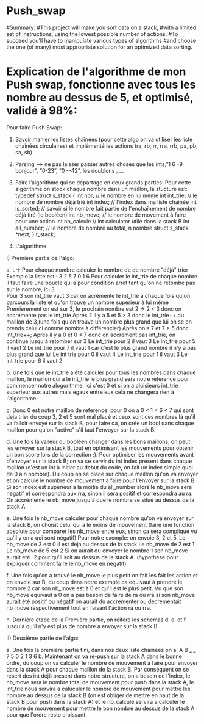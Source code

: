 # Push_swap
#Summary:
#This project will make you sort data on a stack,
#with a limited set of instructions, using the lowest possible number of actions.
#To succeed you’ll have to manipulate various types of algorithms
#and choose the one (of many) most appropriate solution for an optimized data sorting.


# Explication de l'algorithme de mon Push swap, fonctionne avec tous les nombre au dessus de 5, et optimisé, validé à 98%:
  Pour faire Push Swap:
    
  1) Savoir manier les listes chaînées (pour cette algo on va utiliser les liste chainées circulaires) et implémenté les actions
 	(ra,  rb, rr, rra, rrb, pa, pb, sa, sb)
    
  2) Parsing —> ne pas laisser passer autres choses que les ints,”1 6 -9 bonjour”,  “0-23”, “0 --42”, les doublons , …         
    
  3)  Faire l’algorithme qui se départage en deux grands parties:
    Pour cette algorithme on stock chaque nombre dans un maillon, la stucture est: 
        typedef struct s_stack
          {
            	int				nbr;        // le nombre en lui même
            	int				int_trie;   // le nombre de nombre déjà trié
             	int				index;      // l'index dans ma liste chainée 
	       	int				is_sorted;  // savoir si le nombre fait partie de l'enchaînement de nombre déjà tiré (le booléen)
              	int       			nb_move;    // le nombre de movement à faire pour une action
              	int				nb_calcule  // int calculator utile dans la stack B
		int       			all_number; // le nombre de nombre au total, n nombre 
             	struct s_stack	*next;
          }				t_stack;
		    
   4) L'algorithme:

I) Première partie de l'algo:
				
 a. L-> Pour chaque nombre calculer le nombre de de nombre "déjà" trier
                    	Exemple la liste est : 3 2 5 7 0 1 6
           	 Pour calculer le int_trie de chaque nombre il faut faire une boucle qui a pour condition arrêt tant qu'on ne retombe pas sur le nombre, ici 3.                           
          	  Pour 3 son int_trie vaut 3 car on acrémente le int_trie a chaque fois qu'on parcours la liste et qu'on trouve un nombre supérieur à lui même
                  	  Premierement on est sur 3, le prochain nombre est 2 -> 2 < 3 donc on accrémente pas le int_trie
                  	  Aprés 2 il y a 5 et 5 > 3 donc le int_trie++ du maillon de 3,(une fois qu'on trouve un nombre plus grand que lui on se on
                  	      prends celui ci comme nombre à différencier)
                  	  Après on a 7 et 7 > 5 donc int_trie++;
                   	 Apres il y a 0 et 0 < 7 donc on accrement pas int_trie, on continue jusqu'à retomber sur 3
                	Le int_trie pour 2 il vaut 3 
               		Le int_trie pour 5 il vaut 2 
                	Le int_trie pour 7 il vaut 1 car c'est le plus grand nombre il n'y a pas plus grand que lui
                	Le int trie pour 0 il vaut 4
                	Le int_trie pour 1 il vaut 3
                	Le int_trie pour 6 il vaut 2
	
  b. Une fois que le int_trie a été calculer pour tous les nombres dans chaque maillon,
		le maillon qui a le int_trie le plus grand sera notre reference pour commencer notre alogorithme.
		Ici c'est 0 et si on a pluisieurs int_trie superieur aux autres mais egaux entre eux cela ne changera rien à l'algorithme. 

  c. Donc 0 est notre maillon de reference, pour 0 on a 0 < 1 < 6 < 7 qui sont deja trier du coup 3, 2 et 5 sont mal placé 
	et ceux sont ces nombres là qu'il va falloir envoyé sur la stack B, pour faire ca, on crée un bool dans chaque maillon 
	pour qu'on "active" s'il faut l'envoyer sur la stack B.
        
  d. Une fois la valleur du booléen changer dans les bons maillons, on peut les envoyer sur la stack B, 
	tout en optimisant les mouvements pour obtenir un bon score lors de la correction ;). 
	Pour optimiser les mouvements avant d'envoyer sur la stack B; on va se servir du int index présent dans chaque maillon
	(c'est un int à initier au debut du code, on fait un index simple quoi de 0 a n nombre). Du coup on se place sur chaque maillon qu'on va envoyer
	et on calcule le nombre de mouvement à faire pour l'envoyer sur la stack B. Si son index est supérieur a la moitié du all_number
	alors le nb_move sera negatif et correspondra aux rra, sinon il sera positif et correspondra au ra. 
	On accrémente le nb_move jusqu'à que le nombre se situe au dessus de la stack A.
        
   e. Une fois le nb_move calculer pour chaque nombre qu'on va envoyer sur la stack B,
	on choisit celui qui a le moins de mouvement (faire une fonction absolute pour comparer les nb_move entre eux,
	sinon ca sera compliqué vu qu'il y en a qui sont négatif)
        Pour notre exemple: on envoie 3, 2 et 5. 
        Le nb_move de 3 est 0 il est deja au dessus de la stack
        Le nb_move de 2 est 1
        Le nb_move de 5 est 2
        Si on aurait du envoyer le nombre 1 son nb_move aurait été -2 pour qu'il soit au dessus de la stack A.
	(hypothése pour expliquer comment faire le nb_move en negatif)
        
   f. Une fois qu'on a trouvé le nb_move le plus petit on fait les fait les action et on envoie sur B,
	du coup dans notre exemple ca equivaut à prendre le nombre 2 car son nb_move est à 0 et qu'il est le plus petit.
	Vu que son nb_move equivaut a 0 on a pas besoin de faire de ra ou rra si son nb_move aurait été positif ou négatif
	on aurait du accrementer ou decrementait nb_move respectivement tout en faisant l'action ra ou rra.
        
   h. Dernière étape de la Première partie, on réitère les schemas d. e. et f. jusqu'à qu'il n'y est plus de nombre a envoyer sur la stack B.
        
II) Deuxième partie de l'algo:
        
   a. Une fois la première partie fini, dans nos deux liste chainées on a:
              A     B
              _     _
              7     5
              0     2
              1     3
              6
   b. Maintenant on va re-push sur la stack A dans le bonne ordre, du coup on va calculer le nombre de mouvement à faire pour envoyer dans la stack A
	pour chaque maillon de la stack B. Par conséquent on se resert des int déjà present dans notre structure, on a besoin de l'index,
	le nb_move sera le nombre total de mouvement pour push dans la stack A, le int_trie nous servira a caluculer le nombre de mouvement
	pour mettre les nombre au dessus de la stack B (on est obliger de mettre en haut de la stack B pour push dans la stack A)
	et le nb_calcule servira a calculer le nombre de mouvement pour mettre le bon nombre au dessus de la stack A pour que l'ordre reste croissant. 
